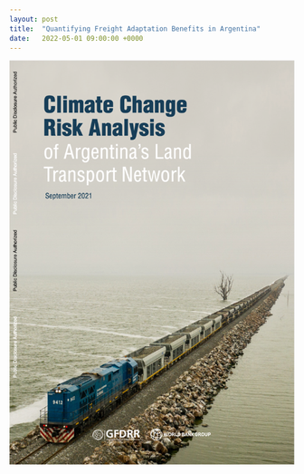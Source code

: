 ```yaml
---
layout: post
title:  "Quantifying Freight Adaptation Benefits in Argentina"
date:   2022-05-01 09:00:00 +0000
---
```


<img src="/assets/img/Argentina_Transport_WBG.png" alt="Argentina Transport Report">

